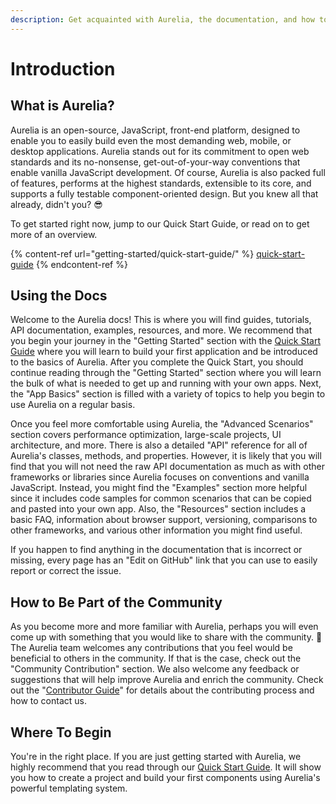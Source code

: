 ```yaml
---
description: Get acquainted with Aurelia, the documentation, and how to get started.
---
```


# Introduction

## What is Aurelia?

Aurelia is an open-source, JavaScript, front-end platform, designed to enable you to easily build even the most demanding web, mobile, or desktop applications. Aurelia stands out for its commitment to open web standards and its no-nonsense, get-out-of-your-way conventions that enable vanilla JavaScript development. Of course, Aurelia is also packed full of features, performs at the highest standards, extensible to its core, and supports a fully testable component-oriented design. But you knew all that already, didn't you? :sunglasses:&#x20;

To get started right now, jump to our Quick Start Guide, or read on to get more of an overview.

{% content-ref url="getting-started/quick-start-guide/" %}
[quick-start-guide](getting-started/quick-start-guide/)
{% endcontent-ref %}

## Using the Docs

Welcome to the Aurelia docs! This is where you will find guides, tutorials, API documentation, examples, resources, and more. We recommend that you begin your journey in the "Getting Started" section with the [Quick Start Guide](getting-started/quick-start-guide/) where you will learn to build your first application and be introduced to the basics of Aurelia. After you complete the Quick Start, you should continue reading through the "Getting Started" section where you will learn the bulk of what is needed to get up and running with your own apps. Next, the "App Basics" section is filled with a variety of topics to help you begin to use Aurelia on a regular basis.

Once you feel more comfortable using Aurelia, the "Advanced Scenarios" section covers performance optimization, large-scale projects, UI architecture, and more. There is also a detailed "API" reference for all of Aurelia's classes, methods, and properties. However, it is likely that you will find that you will not need the raw API documentation as much as with other frameworks or libraries since Aurelia focuses on conventions and vanilla JavaScript. Instead, you might find the "Examples" section more helpful since it includes code samples for common scenarios that can be copied and pasted into your own app. Also, the "Resources" section includes a basic FAQ, information about browser support, versioning, comparisons to other frameworks, and various other information you might find useful.

If you happen to find anything in the documentation that is incorrect or missing, every page has an "Edit on GitHub" link that you can use to easily report or correct the issue.

## How to Be Part of the Community

As you become more and more familiar with Aurelia, perhaps you will even come up with something that you would like to share with the community. :tada: The Aurelia team welcomes any contributions that you feel would be beneficial to others in the community. If that is the case, check out the "Community Contribution" section. We also welcome any feedback or suggestions that will help improve Aurelia and enrich the community. Check out the "[Contributor Guide](https://app.gitbook.com/@aurelia-1/s/aurelia/\~/edit/drafts/-LqkvcyEElnC\_WdxU2ER/community-contribution/contributor-guide)" for details about the contributing process and how to contact us.&#x20;

## Where To Begin

You're in the right place. If you are just getting started with Aurelia, we highly recommend that you read through our  [Quick Start Guide](getting-started/quick-start-guide/). It will show you how to create a project and build your first components using Aurelia's powerful templating system.
